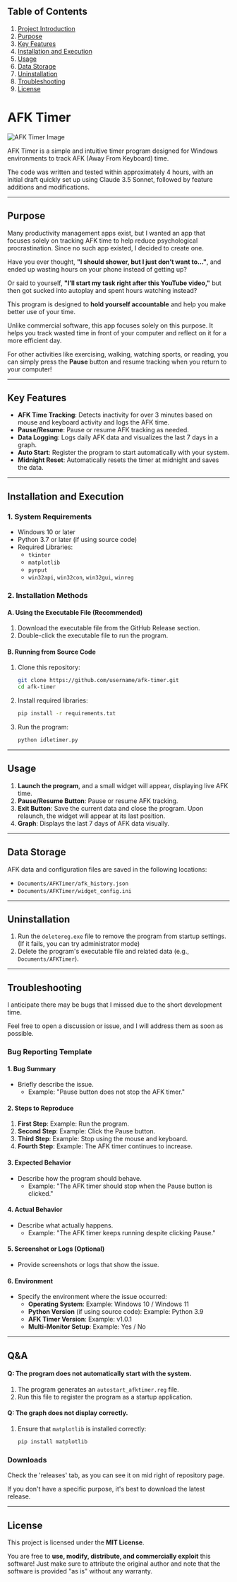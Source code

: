 ## Table of Contents
1. [Project Introduction](#afk-timer)
2. [Purpose](#purpose)
3. [Key Features](#key-features)
4. [Installation and Execution](#installation-and-execution)
5. [Usage](#usage)
6. [Data Storage](#data-storage)
7. [Uninstallation](#uninstallation)
8. [Troubleshooting](#troubleshooting)
9. [License](#license)

# AFK Timer

![AFK Timer Image](https://private-user-images.githubusercontent.com/192361273/397818950-53c9889a-ee03-4700-b084-c04b83cbfc59.png?jwt=eyJhbGciOiJIUzI1NiIsInR5cCI6IkpXVCJ9.eyJpc3MiOiJnaXRodWIuY29tIiwiYXVkIjoicmF3LmdpdGh1YnVzZXJjb250ZW50LmNvbSIsImtleSI6ImtleTUiLCJleHAiOjE3MzQ3MTYzOTIsIm5iZiI6MTczNDcxNjA5MiwicGF0aCI6Ii8xOTIzNjEyNzMvMzk3ODE4OTUwLTUzYzk4ODlhLWVlMDMtNDcwMC1iMDg0LWMwNGI4M2NiZmM1OS5wbmc_WC1BbXotQWxnb3JpdGhtPUFXUzQtSE1BQy1TSEEyNTYmWC1BbXotQ3JlZGVudGlhbD1BS0lBVkNPRFlMU0E1M1BRSzRaQSUyRjIwMjQxMjIwJTJGdXMtZWFzdC0xJTJGczMlMkZhd3M0X3JlcXVlc3QmWC1BbXotRGF0ZT0yMDI0MTIyMFQxNzM0NTJaJlgtQW16LUV4cGlyZXM9MzAwJlgtQW16LVNpZ25hdHVyZT01NDNjZDFlN2VjNThjZGRhMTQzZTQ1MzViNzNkN2NmMTU3YTJjMDYyZjhkOTc2Yjc1MzIzM2Y5MTBlMmIyOGJjJlgtQW16LVNpZ25lZEhlYWRlcnM9aG9zdCJ9.J1xmX1xhV8hPjzrKWilZm2WmnllEkXv8RTj2UjxK7pc)

AFK Timer is a simple and intuitive timer program designed for Windows environments to track AFK (Away From Keyboard) time.

The code was written and tested within approximately 4 hours, with an initial draft quickly set up using Claude 3.5 Sonnet, followed by feature additions and modifications.

---

## Purpose

Many productivity management apps exist, but I wanted an app that focuses solely on tracking AFK time to help reduce psychological procrastination. Since no such app existed, I decided to create one.

Have you ever thought, **"I should shower, but I just don’t want to..."**, and ended up wasting hours on your phone instead of getting up?

Or said to yourself, **"I’ll start my task right after this YouTube video,"** but then got sucked into autoplay and spent hours watching instead?

This program is designed to **hold yourself accountable** and help you make better use of your time.

Unlike commercial software, this app focuses solely on this purpose. It helps you track wasted time in front of your computer and reflect on it for a more efficient day.

For other activities like exercising, walking, watching sports, or reading, you can simply press the **Pause** button and resume tracking when you return to your computer!

---

## Key Features
- **AFK Time Tracking**: Detects inactivity for over 3 minutes based on mouse and keyboard activity and logs the AFK time.
- **Pause/Resume**: Pause or resume AFK tracking as needed.
- **Data Logging**: Logs daily AFK data and visualizes the last 7 days in a graph.
- **Auto Start**: Register the program to start automatically with your system.
- **Midnight Reset**: Automatically resets the timer at midnight and saves the data.

---

## Installation and Execution

### 1. System Requirements
- Windows 10 or later
- Python 3.7 or later (if using source code)
- Required Libraries:
  - `tkinter`
  - `matplotlib`
  - `pynput`
  - `win32api`, `win32con`, `win32gui`, `winreg`

### 2. Installation Methods
#### A. Using the Executable File (Recommended)
1. Download the executable file from the GitHub Release section.
2. Double-click the executable file to run the program.

#### B. Running from Source Code
1. Clone this repository:
   ```bash
   git clone https://github.com/username/afk-timer.git
   cd afk-timer
   ```
2. Install required libraries:
   ```bash
   pip install -r requirements.txt
   ```
3. Run the program:
   ```bash
   python idletimer.py
   ```

---

## Usage

1. **Launch the program**, and a small widget will appear, displaying live AFK time.
2. **Pause/Resume Button**: Pause or resume AFK tracking.
3. **Exit Button**: Save the current data and close the program. Upon relaunch, the widget will appear at its last position.
4. **Graph**: Displays the last 7 days of AFK data visually.

---

## Data Storage

AFK data and configuration files are saved in the following locations:
- `Documents/AFKTimer/afk_history.json`
- `Documents/AFKTimer/widget_config.ini`

---

## Uninstallation

1. Run the `deletereg.exe` file to remove the program from startup settings. (If it fails, you can try administrator mode)
2. Delete the program's executable file and related data (e.g., `Documents/AFKTimer`).

---

## Troubleshooting

I anticipate there may be bugs that I missed due to the short development time. 

Feel free to open a discussion or issue, and I will address them as soon as possible.

### Bug Reporting Template

#### 1. Bug Summary
- Briefly describe the issue.
  - Example: "Pause button does not stop the AFK timer."

#### 2. Steps to Reproduce
1. **First Step**: Example: Run the program.
2. **Second Step**: Example: Click the Pause button.
3. **Third Step**: Example: Stop using the mouse and keyboard.
4. **Fourth Step**: Example: The AFK timer continues to increase.

#### 3. Expected Behavior
- Describe how the program should behave.
  - Example: "The AFK timer should stop when the Pause button is clicked."

#### 4. Actual Behavior
- Describe what actually happens.
  - Example: "The AFK timer keeps running despite clicking Pause."

#### 5. Screenshot or Logs (Optional)
- Provide screenshots or logs that show the issue. 

#### 6. Environment
- Specify the environment where the issue occurred:
  - **Operating System**: Example: Windows 10 / Windows 11
  - **Python Version** (if using source code): Example: Python 3.9
  - **AFK Timer Version**: Example: v1.0.1
  - **Multi-Monitor Setup**: Example: Yes / No

---

## Q&A

#### Q: The program does not automatically start with the system.
1. The program generates an `autostart_afktimer.reg` file.
2. Run this file to register the program as a startup application.

#### Q: The graph does not display correctly.
1. Ensure that `matplotlib` is installed correctly:
   ```bash
   pip install matplotlib
   ```

### Downloads

Check the 'releases' tab, as you can see it on mid right of repository page.

If you don't have a specific purpose, it's best to download the latest release.


---

## License

This project is licensed under the **MIT License**.

You are free to **use, modify, distribute, and commercially exploit** this software!
Just make sure to attribute the original author and note that the software is provided "as is" without any warranty.
